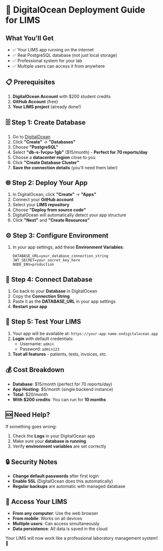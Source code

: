 # 🚀 DigitalOcean Deployment Guide for LIMS

## What You'll Get
- ✅ Your LIMS app running on the internet
- ✅ Real PostgreSQL database (not just local storage)
- ✅ Professional system for your lab
- ✅ Multiple users can access it from anywhere

## 📋 Prerequisites
1. **DigitalOcean Account** with $200 student credits
2. **GitHub Account** (free)
3. **Your LIMS project** (already done!)

## 🗄️ Step 1: Create Database
1. Go to [DigitalOcean](https://cloud.digitalocean.com/)
2. Click **"Create"** → **"Databases"**
3. Choose **"PostgreSQL"**
4. Select **"db-s-1vcpu-1gb"** ($15/month) - **Perfect for 70 reports/day**
5. Choose a **datacenter region** close to you
6. Click **"Create Database Cluster"**
7. **Save the connection details** (you'll need them later)

## 🌐 Step 2: Deploy Your App
1. In DigitalOcean, click **"Create"** → **"Apps"**
2. Connect your **GitHub account**
3. Select your **LIMS repository**
4. Choose **"Deploy from source code"**
5. DigitalOcean will automatically detect your app structure
6. Click **"Next"** and **"Create Resources"**

## ⚙️ Step 3: Configure Environment
1. In your app settings, add these **Environment Variables**:
   ```
   DATABASE_URL=your_database_connection_string
   JWT_SECRET=your_secret_key_here
   NODE_ENV=production
   ```

## 🔗 Step 4: Connect Database
1. Go back to your **Database** in DigitalOcean
2. Copy the **Connection String**
3. Paste it as the **DATABASE_URL** in your app settings
4. **Restart your app**

## 🎉 Step 5: Test Your LIMS
1. Your app will be available at: `https://your-app-name.ondigitalocean.app`
2. **Login** with default credentials:
   - Username: `admin`
   - Password: `admin123`
3. **Test all features** - patients, tests, invoices, etc.

## 💰 Cost Breakdown
- **Database**: $15/month (perfect for 70 reports/day)
- **App Hosting**: $5/month (single backend instance)
- **Total**: $20/month
- **With $200 credits**: You can run for **10 months**

## 🆘 Need Help?
If something goes wrong:
1. Check the **Logs** in your DigitalOcean app
2. Make sure your **database is running**
3. Verify **environment variables** are set correctly

## 🔒 Security Notes
- **Change default passwords** after first login
- **Enable SSL** (DigitalOcean does this automatically)
- **Regular backups** are automatic with managed database

## 📱 Access Your LIMS
- **From any computer**: Use the web browser
- **From mobile**: Works on all devices
- **Multiple users**: Can access simultaneously
- **Data persistence**: All data is saved in the cloud

Your LIMS will now work like a professional laboratory management system! 🧪 